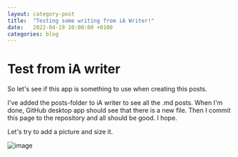 ```yaml
---
layout: category-post
title:  "Testing some writing from iA Writer!"
date:   2022-04-19 10:00:00 +0100
categories: blog
---
```


# Test from iA writer

So let's see if this app is something to use when creating this posts.

I've added the posts-folder to iA writer to see all the .md posts. When I'm done, GitHub desktop app should see that there is a new file. Then I commit this page to the repository and all should be good. I hope.

Let's try to add a picture and size it. 

![image](../assets/images/220321NB_6379-29.tif)